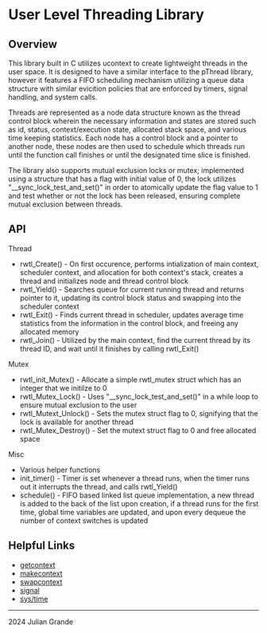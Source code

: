# User Level Threading Library

## Overview

This library built in C utilizes ucontext to create lightweight threads in the user space. It is designed to have a similar interface to the pThread library, however it features a FIFO scheduling mechanism utilizing a queue data structure with similar evicition policies that are enforced by timers, signal handling, and system calls.

Threads are represented as a node data structure known as the thread control block wherein the necessary information and states are stored such as id, status, context/execution state, allocated stack space, and various time keeping statistics. Each node has a control block and a pointer to another node, these nodes are then used to schedule which threads run until the function call finishes or until the designated time slice is finished.

The library also supports mutual exclusion locks or mutex; implemented using a structure that has a flag with initial value of 0, the lock utilizes "__sync_lock_test_and_set()" in order to atomically update the flag value to 1 and test whether or not the lock has been released, ensuring complete mutual exclusion between threads.

## API

Thread
  * rwtl_Create() - On first occurence, performs intialization of main context, scheduler context, and allocation for both context's stack, creates a thread and initializes node and thread control block
  * rwtl_Yield()  - Searches queue for current running thread and returns pointer to it, updating its control block status and swapping into the scheduler context
  * rwtl_Exit()   - Finds current thread in scheduler, updates average time statistics from the information in the control block, and freeing any allocated memory
  * rwtl_Join()   - Utilized by the main context, find the current thread by its thread ID, and wait until it finishes by calling rwtl_Exit()

Mutex
  * rwtl_init_Mutex()    - Allocate a simple rwtl_mutex struct which has an integer that we initilze to 0
  * rwtl_Mutex_Lock()    - Uses "__sync_lock_test_and_set()" in a while loop to ensure mutual exclusion to the user
  * rwtl_Mutext_Unlock() - Sets the mutex struct flag to 0, signifying that the lock is available for another thread 
  * rwtl_Mutex_Destroy() - Set the mutext struct flag to 0 and free allocated space

Misc
  * Various helper functions
  * init_timer() - Timer is set whenever a thread runs, when the timer runs out it interrupts the thread, and calls rwtl_Yield()
  * schedule()   - FIFO based linked list queue implementation, a new thread is added to the back of the list upon creation, if a thread runs for the first time, global time variables are updated, and upon every dequeue the number of context switches is updated

## Helpful Links

* [getcontext](https://man7.org/linux/man-pages/man3/getcontext.3.html)
* [makecontext](https://man7.org/linux/man-pages/man3/makecontext.3.html)
* [swapcontext](https://linux.die.net/man/3/swapcontext)
* [signal](https://man7.org/linux/man-pages/man7/signal.7.html)
* [sys/time](https://man7.org/linux/man-pages/man0/sys_time.h.0p.html)


- - -
2024 Julian Grande
